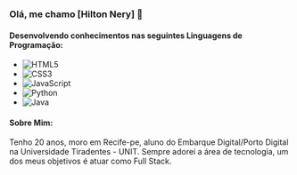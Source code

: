 ### Olá, me chamo [Hilton Nery] 👋

#### Desenvolvendo conhecimentos nas seguintes Linguagens de Programação:
- ![HTML5](https://img.shields.io/badge/-HTML5-E34F26?style=flat-square&logo=html5&logoColor=white)
- ![CSS3](https://img.shields.io/badge/-CSS3-1572B6?style=flat-square&logo=css3&logoColor=white)
- ![JavaScript](https://img.shields.io/badge/-JavaScript-F7DF1E?style=flat-square&logo=javascript&logoColor=black)
- ![Python](https://img.shields.io/badge/-Python-3776AB?style=flat-square&logo=python&logoColor=white)
- ![Java](https://img.shields.io/badge/-Java-007396?style=flat-square&logo=java&logoColor=white)

#### Sobre Mim:
Tenho 20 anos, moro em Recife-pe, aluno do Embarque Digital/Porto Digital na Universidade Tiradentes - UNIT.
Sempre adorei a área de tecnologia, um dos meus objetivos é atuar como Full Stack.


